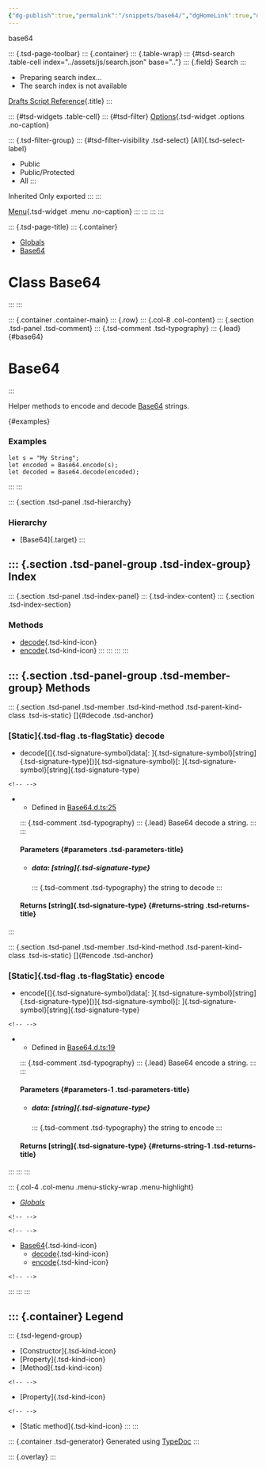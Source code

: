 ```yaml
---
{"dg-publish":true,"permalink":"/snippets/base64/","dgHomeLink":true,"dgPassFrontmatter":false}
---
```


base64

::: {.tsd-page-toolbar}
::: {.container}
::: {.table-wrap}
::: {#tsd-search .table-cell index="../assets/js/search.json" base=".."}
::: {.field}
Search
:::

-   Preparing search index\...
-   The search index is not available

[Drafts Script Reference](../index.html){.title}
:::

::: {#tsd-widgets .table-cell}
::: {#tsd-filter}
[Options](#){.tsd-widget .options .no-caption}

::: {.tsd-filter-group}
::: {#tsd-filter-visibility .tsd-select}
[All]{.tsd-select-label}

-   Public
-   Public/Protected
-   All
:::

Inherited Only exported
:::
:::

[Menu](#){.tsd-widget .menu .no-caption}
:::
:::
:::
:::

::: {.tsd-page-title}
::: {.container}
-   [Globals](../globals.html)
-   [Base64](base64.html)

Class Base64
============
:::
:::

::: {.container .container-main}
::: {.row}
::: {.col-8 .col-content}
::: {.section .tsd-panel .tsd-comment}
::: {.tsd-comment .tsd-typography}
::: {.lead}
[](#base64){#base64}

Base64
======
:::

Helper methods to encode and decode
[Base64](https://en.wikipedia.org/wiki/Base64) strings.

[](#examples){#examples}

### Examples

    let s = "My String";
    let encoded = Base64.encode(s);
    let decoded = Base64.decode(encoded);
:::
:::

::: {.section .tsd-panel .tsd-hierarchy}
### Hierarchy

-   [Base64]{.target}
:::

::: {.section .tsd-panel-group .tsd-index-group}
Index
-----

::: {.section .tsd-panel .tsd-index-panel}
::: {.tsd-index-content}
::: {.section .tsd-index-section}
### Methods

-   [decode](base64.html#decode){.tsd-kind-icon}
-   [encode](base64.html#encode){.tsd-kind-icon}
:::
:::
:::
:::

::: {.section .tsd-panel-group .tsd-member-group}
Methods
-------

::: {.section .tsd-panel .tsd-member .tsd-kind-method .tsd-parent-kind-class .tsd-is-static}
[]{#decode .tsd-anchor}

### [Static]{.tsd-flag .ts-flagStatic} decode

-   decode[(]{.tsd-signature-symbol}data[:
    ]{.tsd-signature-symbol}[string]{.tsd-signature-type}[)]{.tsd-signature-symbol}[:
    ]{.tsd-signature-symbol}[string]{.tsd-signature-type}

```{=html}
<!-- -->
```
-   -   Defined in
        [Base64.d.ts:25](https://github.com/agiletortoise/drafts-script-reference/blob/bb281e8/src/Base64.d.ts#L25)

    ::: {.tsd-comment .tsd-typography}
    ::: {.lead}
    Base64 decode a string.
    :::
    :::

    #### Parameters {#parameters .tsd-parameters-title}

    -   ##### data: [string]{.tsd-signature-type}

        ::: {.tsd-comment .tsd-typography}
        the string to decode
        :::

    #### Returns [string]{.tsd-signature-type} {#returns-string .tsd-returns-title}
:::

::: {.section .tsd-panel .tsd-member .tsd-kind-method .tsd-parent-kind-class .tsd-is-static}
[]{#encode .tsd-anchor}

### [Static]{.tsd-flag .ts-flagStatic} encode

-   encode[(]{.tsd-signature-symbol}data[:
    ]{.tsd-signature-symbol}[string]{.tsd-signature-type}[)]{.tsd-signature-symbol}[:
    ]{.tsd-signature-symbol}[string]{.tsd-signature-type}

```{=html}
<!-- -->
```
-   -   Defined in
        [Base64.d.ts:19](https://github.com/agiletortoise/drafts-script-reference/blob/bb281e8/src/Base64.d.ts#L19)

    ::: {.tsd-comment .tsd-typography}
    ::: {.lead}
    Base64 encode a string.
    :::
    :::

    #### Parameters {#parameters-1 .tsd-parameters-title}

    -   ##### data: [string]{.tsd-signature-type}

        ::: {.tsd-comment .tsd-typography}
        the string to encode
        :::

    #### Returns [string]{.tsd-signature-type} {#returns-string-1 .tsd-returns-title}
:::
:::
:::

::: {.col-4 .col-menu .menu-sticky-wrap .menu-highlight}
-   [*Globals*](../globals.html)

```{=html}
<!-- -->
```

```{=html}
<!-- -->
```
-   [Base64](base64.html){.tsd-kind-icon}
    -   [decode](base64.html#decode){.tsd-kind-icon}
    -   [encode](base64.html#encode){.tsd-kind-icon}

```{=html}
<!-- -->
```
:::
:::
:::

::: {.container}
Legend
------

::: {.tsd-legend-group}
-   [Constructor]{.tsd-kind-icon}
-   [Property]{.tsd-kind-icon}
-   [Method]{.tsd-kind-icon}

```{=html}
<!-- -->
```
-   [Property]{.tsd-kind-icon}

```{=html}
<!-- -->
```
-   [Static method]{.tsd-kind-icon}
:::
:::

::: {.container .tsd-generator}
Generated using [TypeDoc](https://typedoc.org/)
:::

::: {.overlay}
:::
